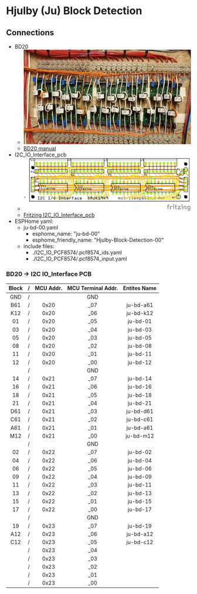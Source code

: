 # Hjulby (Ju) Block Detection

## Connections

* BD20
  * ![BD20](./Images/20240320_145546.jpg)
  * [BD20 manual](./)
* I2C_IO_Interface_pcb
  * ![I2C_IO_Interface_pcb.png](./Images/I2C_IO_Interface_pcb.png)
  * [Fritzing I2C_IO_Interface_pcb](https://github.com/sekt1953/Fritzing/blob/main/My_PCB/Modeltog/I2C_%20IO_Interface/I2C_IO-Interface.md)
* ESPHome yaml:
  * ju-bd-00.yaml
    * esphome_name: "ju-bd-00"
    * esphome_friendly_name: "Hjulby-Block-Detection-00"
  * include files:
    * ./I2C_IO_PCF8574/.pcf8574_ids.yaml
    * ./I2C_IO_PCF8574/.pcf8574_input.yaml

### BD20 -> I2C IO_Interface PCB

|Block|/|MCU Addr.|MCU Terminal Addr.|Entites Name|
|:---:|:---:|:---:|:---:|:---:|
|GND|/||GND||
|B61|/|0x20|_07|ju-bd-a61|
|K12|/|0x20|_06|ju-bd-k12|
|01|/|0x20|_05|ju-bd-01|
|03|/|0x20|_04|ju-bd-03|
|05|/|0x20|_03|ju-bd-05|
|08|/|0x20|_02|ju-bd-08|
|11|/|0x20|_01|ju-bd-11|
|12|/|0x20|_00|ju-bd-12|
||/||GND||
|14|/|0x21|_07|ju-bd-14|
|16|/|0x21|_06|ju-bd-16|
|18|/|0x21|_05|ju-bd-18|
|21|/|0x21|_04|ju-bd-21|
|D61|/|0x21|_03|ju-bd-d61|
|C61|/|0x21|_02|ju-bd-c61|
|A61|/|0x21|_01|ju-bd-a61|
|M12|/|0x21|_00|ju-bd-m12|
||/||GND||
|02|/|0x22|_07|ju-bd-02|
|04|/|0x22|_06|ju-bd-04|
|06|/|0x22|_05|ju-bd-06|
|09|/|0x22|_04|ju-bd-09|
|11|/|0x22|_03|ju-bd-11|
|13|/|0x22|_02|ju-bd-13|
|15|/|0x22|_01|ju-bd-15|
|17|/|0x22|_00|ju-bd-17|
||/||GND||
|19|/|0x23|_07|ju-bd-19|
|A12|/|0x23|_06|ju-bd-a12|
|C12|/|0x23|_05|ju-bd-c12|
||/|0x23|_04||
||/|0x23|_03||
||/|0x23|_02||
||/|0x23|_01||
||/|0x23|_00||